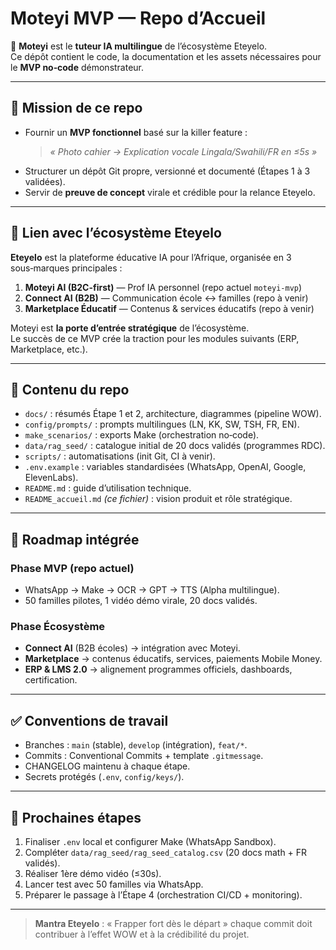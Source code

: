 # Moteyi MVP — Repo d’Accueil

🚀 **Moteyi** est le **tuteur IA multilingue** de l’écosystème Eteyelo.  
Ce dépôt contient le code, la documentation et les assets nécessaires pour le **MVP no‑code** démonstrateur.

---

## 🎯 Mission de ce repo

- Fournir un **MVP fonctionnel** basé sur la killer feature :
  > *« Photo cahier → Explication vocale Lingala/Swahili/FR en ≤5s »*
- Structurer un dépôt Git propre, versionné et documenté (Étapes 1 à 3 validées).
- Servir de **preuve de concept** virale et crédible pour la relance Eteyelo.

---

## 🔗 Lien avec l’écosystème Eteyelo

**Eteyelo** est la plateforme éducative IA pour l’Afrique, organisée en 3 sous‑marques principales :

1. **Moteyi AI (B2C-first)** — Prof IA personnel (repo actuel `moteyi-mvp`)
2. **Connect AI (B2B)** — Communication école ↔ familles (repo à venir)
3. **Marketplace Éducatif** — Contenus & services éducatifs (repo à venir)

Moteyi est **la porte d’entrée stratégique** de l’écosystème.  
Le succès de ce MVP crée la traction pour les modules suivants (ERP, Marketplace, etc.).

---

## 🧱 Contenu du repo

- `docs/` : résumés Étape 1 et 2, architecture, diagrammes (pipeline WOW).  
- `config/prompts/` : prompts multilingues (LN, KK, SW, TSH, FR, EN).  
- `make_scenarios/` : exports Make (orchestration no‑code).  
- `data/rag_seed/` : catalogue initial de 20 docs validés (programmes RDC).  
- `scripts/` : automatisations (init Git, CI à venir).  
- `.env.example` : variables standardisées (WhatsApp, OpenAI, Google, ElevenLabs).  
- `README.md` : guide d’utilisation technique.  
- `README_accueil.md` *(ce fichier)* : vision produit et rôle stratégique.

---

## 🚀 Roadmap intégrée

### Phase MVP (repo actuel)
- WhatsApp → Make → OCR → GPT → TTS (Alpha multilingue).  
- 50 familles pilotes, 1 vidéo démo virale, 20 docs validés.

### Phase Écosystème
- **Connect AI** (B2B écoles) → intégration avec Moteyi.  
- **Marketplace** → contenus éducatifs, services, paiements Mobile Money.  
- **ERP & LMS 2.0** → alignement programmes officiels, dashboards, certification.

---

## ✅ Conventions de travail

- Branches : `main` (stable), `develop` (intégration), `feat/*`.  
- Commits : Conventional Commits + template `.gitmessage`.  
- CHANGELOG maintenu à chaque étape.  
- Secrets protégés (`.env`, `config/keys/`).

---

## 📌 Prochaines étapes

1. Finaliser `.env` local et configurer Make (WhatsApp Sandbox).  
2. Compléter `data/rag_seed/rag_seed_catalog.csv` (20 docs math + FR validés).  
3. Réaliser 1ère démo vidéo (≤30s).  
4. Lancer test avec 50 familles via WhatsApp.  
5. Préparer le passage à l’Étape 4 (orchestration CI/CD + monitoring).

---

> **Mantra Eteyelo** : « Frapper fort dès le départ »  chaque commit doit contribuer à l’effet WOW et à la crédibilité du projet.
